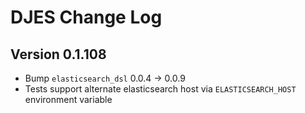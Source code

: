 # DJES Change Log

## Version 0.1.108

- Bump `elasticsearch_dsl` 0.0.4 -> 0.0.9
- Tests support alternate elasticsearch host via `ELASTICSEARCH_HOST` environment variable
